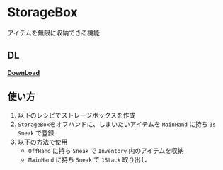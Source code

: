 # StorageBox
 
アイテムを無限に収納できる機能

## DL
[__DownLoad__](https://github.com/Kvr0/StorageBox/releases/latest/StorageBox.zip)


## 使い方
1. 以下のレシピでストレージボックスを作成
2. `StorageBox`をオフハンドに、しまいたいアイテムを `MainHand` に持ち `3s` `Sneak` で登録
3. 以下の方法で使用
    - `OffHand` に持ち `Sneak` で `Inventory` 内のアイテムを収納
    - `MainHand` に持ち `Sneak` で `1Stack` 取り出し
